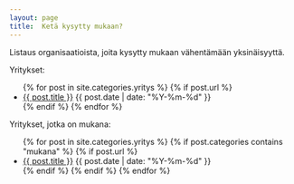 ```yaml
---
layout: page
title:  Ketä kysytty mukaan?
---
```


Listaus organisaatioista, joita kysytty mukaan vähentämään yksinäisyyttä.


<p> Yritykset:</p>

<ul>
  {% for post in site.categories.yritys %}
    {% if post.url %}
        <li><a href="{{ post.url }}">{{ post.title }}</a> <time datetime="{{ post.date | date_to_xmlschema }}">{{ post.date | date: "%Y-%m-%d" }}</time></li>
    {% endif %}
  {% endfor %}
</ul>

<p> Yritykset, jotka on mukana: </p>

<ul>
  {% for post in site.categories.yritys %}
    {% if post.categories contains "mukana" %}
      {% if post.url %}
          <li><a href="{{ post.url }}">{{ post.title }}</a> <time datetime="{{ post.date | date_to_xmlschema }}">{{ post.date | date: "%Y-%m-%d" }}</time></li>
      {% endif %}
    {% endif %}
  {% endfor %}
</ul>




